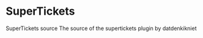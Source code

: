 SuperTickets
============

SuperTickets source
The source of the supertickets plugin by datdenkikniet
